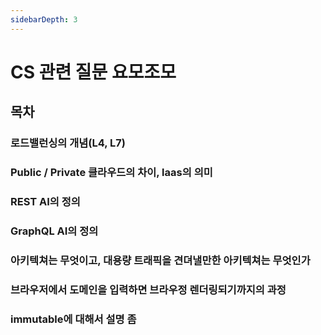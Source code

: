 ```yaml
---
sidebarDepth: 3
---
```


# CS 관련 질문 요모조모

## 목차

### 로드밸런싱의 개념(L4, L7)

### Public / Private 클라우드의 차이, laas의 의미

### REST AI의 정의

### GraphQL AI의 정의

### 아키텍쳐는 무엇이고, 대용량 트래픽을 견뎌낼만한 아키텍쳐는 무엇인가

### 브라우저에서 도메인을 입력하면 브라우정 렌더링되기까지의 과정

### immutable에 대해서 설명 좀
